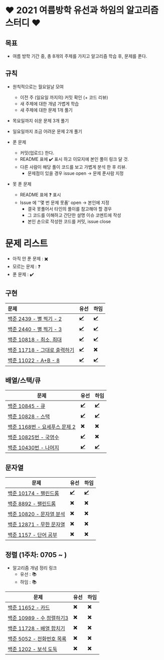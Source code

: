 # ❤ 2021 여름방학 유선과 하임의 알고리즘 스터디 ❤

## 목표

- 여름 방학 기간 중, 총 8개의 주제를 가지고 알고리즘 학습 후, 문제를 푼다.



## 규칙

- 원칙적으로는 월요일날 모여
  - 이전 주 (일요일 까지의) 커밋 확인 (+ 코드 리뷰)
  - 새 주제에 대한 개념 가볍게 학습
  - 새 주제에 대한 문제 1개 풀기
- 목요일까지 쉬운 문제 3개 풀기
- 일요일까지 조금 어려운 문제 2개 풀기



- 푼 문제
  - 커밋(업로드) 한다.
  - README 표에 :heavy_check_mark: 표시 하고 이모지에 본인 풀이 링크 달 것.
  - 다른 사람이 해당 풀이 코드를 보고 가볍게 분석 한 후 리뷰.
    - 문제점이 있을 경우 issue open -> 문제 푼사람 지정
- 못 푼 문제
  - README 표에 :question: 표시
  - Issue 에 ''몇 번 문제 못품' open -> 본인에 지정
    - 결국 못풀어서 타인의 풀이를 참고해야 할 경우
    - 그 코드를 이해하고 간단한 설명 이슈 코멘트에 작성
    - 본인 손으로 작성한 코드를 커밋, issue close



# 문제 리스트

- 아직 안 푼 문제 : :heavy_multiplication_x:
- 모르는 문제 : :question:
- 푼 문제 : :heavy_check_mark:



## 구현

| 문제                                                         | 유선                     | 하임                     |
| :----------------------------------------------------------- | ------------------------ | ------------------------ |
| [백준 2439 - 별 찍기 - 2](https://www.acmicpc.net/problem/2439) | [:heavy_check_mark:](https://github.com/yuseon-Lim/algorithm-study/blob/main/yuseon/boj-2439.py) | [:heavy_check_mark:](https://github.com/yuseon-Lim/algorithm-study/blob/main/haim/boj-2439.py)|
| [백준 2440 - 별 찍기 - 3](https://www.acmicpc.net/problem/2440) | [:heavy_check_mark:](https://github.com/yuseon-Lim/algorithm-study/blob/main/yuseon/boj-2440.py) | [:heavy_check_mark:](https://github.com/yuseon-Lim/algorithm-study/blob/main/haim/boj-2440.py) |
| [백준 10818 - 최소, 최대](https://www.acmicpc.net/problem/10818) | [:heavy_check_mark:](https://github.com/yuseon-Lim/algorithm-study/blob/main/yuseon/boj-10818.py) | [:heavy_check_mark:](https://github.com/yuseon-Lim/algorithm-study/blob/main/haim/boj-10818.py) |
| [백준 11718 - 그대로 출력하기](https://www.acmicpc.net/problem/11718) | [:heavy_check_mark:](https://github.com/yuseon-Lim/algorithm-study/blob/main/yuseon/boj-11718.py) | :heavy_multiplication_x: |
| [백준 11022 - A+B - 8](https://www.acmicpc.net/problem/11022) | [:heavy_check_mark:](https://github.com/yuseon-Lim/algorithm-study/blob/main/yuseon/boj-11022.py) | [:heavy_check_mark:](https://github.com/hyou55/algorithm-study/blob/main/haim/boj-11022.py) |



## 배열/스택/큐

| 문제                                                         | 유선                     | 하임                     |
| ------------------------------------------------------------ | ------------------------ | ------------------------ |
| [백준 10845 - 큐](https://www.acmicpc.net/problem/10845)     | [:heavy_check_mark:](https://github.com/yuseon-Lim/algorithm-study/blob/main/yuseon/boj-10845.py) | [:heavy_check_mark:](https://github.com/hyou55/algorithm-study/blob/main/haim/boj-10845.py) |
| [백준 10828 - 스택](https://www.acmicpc.net/problem/10828)   | [:heavy_check_mark:](https://github.com/yuseon-Lim/algorithm-study/blob/main/yuseon/boj-10828.py) | [:heavy_check_mark:](https://github.com/hyou55/algorithm-study/blob/main/haim/boj-10828.py) |
| [백준 1168번 - 요세푸스 문제 2](https://www.acmicpc.net/problem/1168) | :heavy_multiplication_x: | :heavy_multiplication_x: |
| [백준 10825번 - 국영수](https://www.acmicpc.net/problem/10825) | [:heavy_check_mark:](https://github.com/yuseon-Lim/algorithm-study/blob/main/yuseon/boj-10825.py) | :heavy_multiplication_x: |
| [백준 10430번 - 나머지](https://www.acmicpc.net/problem/10430) | [:heavy_check_mark:](https://github.com/yuseon-Lim/algorithm-study/blob/main/yuseon/boj-10430.py) | [:heavy_check_mark:](https://github.com/hyou55/algorithm-study/blob/main/haim/boj-10430.py) |



## 문자열

| 문제                                                         | 유선                     | 하임                     |
| ------------------------------------------------------------ | ------------------------ | ------------------------ |
| [백준 10174 - 팰린드롬](https://www.acmicpc.net/problem/10174) | [:heavy_check_mark:](https://github.com/yuseon-Lim/algorithm-study/blob/main/yuseon/boj-10174.py) | [:heavy_check_mark:](https://github.com/hyou55/algorithm-study/blob/main/haim/boj-10174.py)|
| [백준 8892 - 팰린드롬](https://www.acmicpc.net/problem/8892) | :heavy_multiplication_x: | :heavy_multiplication_x: |
| [백준 10820 - 문자열 분석](https://www.acmicpc.net/problem/10820) | :heavy_multiplication_x: | :heavy_multiplication_x: |
| [백준 12871 - 무한 문자열](https://www.acmicpc.net/problem/12871) | :heavy_multiplication_x: | :heavy_multiplication_x: |
| [백준 1157 - 단어 공부](https://www.acmicpc.net/problem/1157) | :heavy_multiplication_x: | :heavy_multiplication_x: |



## 정렬 (1주차: 0705 ~ )

- 알고리즘 개념 정리 링크
  - 유선 : :books:
  - 하임 : :books:

| 문제                                               | 유선                     | 하임                     |
| -------------------------------------------------- | ------------------------ | ------------------------ |
| [백준 11652 - 카드](https://www.acmicpc.net/problem/11652) | :heavy_multiplication_x: | :heavy_multiplication_x: |
| [백준 10989 - 수 정렬하기3](https://www.acmicpc.net/problem/10989) | :heavy_multiplication_x: | :heavy_multiplication_x: |
| [백준 11728 - 배열 합치기](https://www.acmicpc.net/problem/11728) | :heavy_multiplication_x: | :heavy_multiplication_x: |
| [백준 5052 - 전화번호 목록](https://www.acmicpc.net/problem/5052)   | :heavy_multiplication_x: | :heavy_multiplication_x: |
| [백준 1202 - 보석 도둑](https://www.acmicpc.net/problem/1202)   | :heavy_multiplication_x: | :heavy_multiplication_x: |


